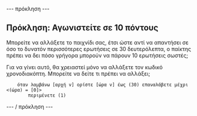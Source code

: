 \--- πρόκληση \---

## Πρόκληση: Αγωνιστείτε σε 10 πόντους

Μπορείτε να αλλάξετε το παιχνίδι σας, έτσι ώστε αντί να απαντήσει σε όσο το δυνατόν περισσότερες ερωτήσεις σε 30 δευτερόλεπτα, ο παίκτης πρέπει να δει πόσο γρήγορα μπορούν να πάρουν 10 ερωτήσεις σωστές;

Για να γίνει αυτό, θα χρειαστεί μόνο να αλλάξετε τον κωδικό χρονοδιακόπτη. Μπορείτε να δείτε τι πρέπει να αλλάξει;

```blocks
    όταν λαμβάνω [αρχή v] ορίστε [ώρα v] έως (30) επαναλάβετε μέχρι <(ώρα) = [0]>
        περιμένετε (1)
```

\--- / πρόκληση \---